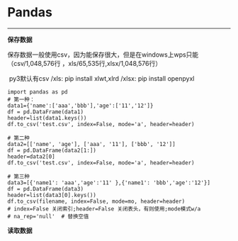 # Pandas

---

**保存数据**

​     保存数据一般使用csv，因为能保存很大，但是在windows上wps只能（csv/1,048,576行  ，xls/65,535行,xlsx/1,048,576行）

​     py3默认有csv /xls: pip install xlwt,xlrd /xlsx: pip install openpyxl

```
import pandas as pd  
# 第一种：
data1={'name':['aaa','bbb'],'age':['11','12']}
df = pd.DataFrame(data1)
header=list(data1.keys())
df.to_csv('test.csv', index=False, mode='a', header=header)

# 第二种
data2=[['name', 'age'], ['aaa', '11'], ['bbb', '12']]
df = pd.DataFrame(data2[1:])
header=data2[0]
df.to_csv('test.csv', index=False, mode='a', header=header)

# 第三种
data3=[{'name1': 'aaa','age':'11' },{'name1': 'bbb','age':'12'}]
df = pd.DataFrame(data3)
header=list(data3[0].keys())
df.to_csv(filename, index=False, mode=mo, header=header)  
# index=False 关闭索引;header=False 关闭表头，有则使用;mode模式w/a
# na_rep='null'  # 替换空值
```

**读取数据**



```

```

